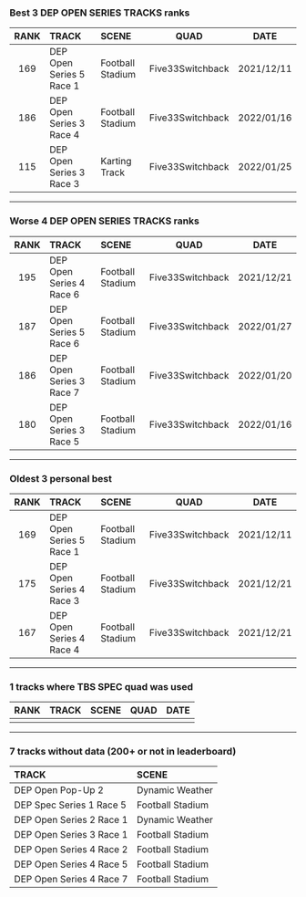 ### Best 3 DEP OPEN SERIES TRACKS ranks
|RANK|TRACK|SCENE|QUAD|DATE|
|:---:|:---|:---|:---:|:---:|
|169|DEP Open Series 5 Race 1|Football Stadium|Five33Switchback|2021/12/11|
|186|DEP Open Series 3 Race 4|Football Stadium|Five33Switchback|2022/01/16|
|115|DEP Open Series 3 Race 3|Karting Track|Five33Switchback|2022/01/25|
---
### Worse 4 DEP OPEN SERIES TRACKS ranks
|RANK|TRACK|SCENE|QUAD|DATE|
|:---:|:---|:---|:---:|:---:|
|195|DEP Open Series 4 Race 6|Football Stadium|Five33Switchback|2021/12/21|
|187|DEP Open Series 5 Race 6|Football Stadium|Five33Switchback|2022/01/27|
|186|DEP Open Series 3 Race 7|Football Stadium|Five33Switchback|2022/01/20|
|180|DEP Open Series 3 Race 5|Football Stadium|Five33Switchback|2022/01/16|
---
### Oldest 3 personal best
|RANK|TRACK|SCENE|QUAD|DATE|
|:---:|:---|:---|:---:|:---:|
|169|DEP Open Series 5 Race 1|Football Stadium|Five33Switchback|2021/12/11|
|175|DEP Open Series 4 Race 3|Football Stadium|Five33Switchback|2021/12/21|
|167|DEP Open Series 4 Race 4|Football Stadium|Five33Switchback|2021/12/21|
---
### 1 tracks where TBS SPEC quad was used
|RANK|TRACK|SCENE|QUAD|DATE|
|:---:|:---|:---|:---:|:---:|
||||||
---
### 7 tracks without data (200+ or not in leaderboard)
|TRACK|SCENE|
|:---|:---|
|DEP Open Pop-Up 2|Dynamic Weather|
|DEP Spec Series 1 Race 5|Football Stadium|
|DEP Open Series 2 Race 1|Dynamic Weather|
|DEP Open Series 3 Race 1|Football Stadium|
|DEP Open Series 4 Race 2|Football Stadium|
|DEP Open Series 4 Race 5|Football Stadium|
|DEP Open Series 4 Race 7|Football Stadium|
